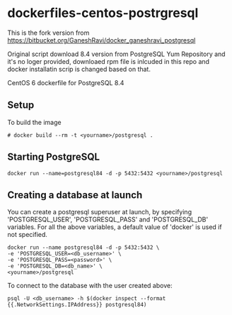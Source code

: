 dockerfiles-centos-postrgresql
=============================

This is the fork version from https://bitbucket.org/GaneshRavi/docker_ganeshravi_postgresql 

Original script download 8.4 version from PostgreSQL Yum Repository and it's no loger provided, downloaed rpm file is inlcuded in this repo and docker installatin scrip is changed based on that. 

CentOS 6 dockerfile for PostgreSQL 8.4

Setup
-----

To build the image

    # docker build --rm -t <yourname>/postgresql .


Starting PostgreSQL
--------------------

    docker run --name=postgresql84 -d -p 5432:5432 <yourname>/postgresql


Creating a database at launch
-----------------------------

You can create a postgresql superuser at launch, by specifying 'POSTGRESQL_USER',
'POSTGRESQL_PASS' and 'POSTGRESQL_DB' variables. For all the above variables,
a default value of 'docker' is used if not specified.

    docker run --name postgresql84 -d -p 5432:5432 \
    -e 'POSTGRESQL_USER=<db_username>' \
    -e 'POSTGRESQL_PASS=<password>' \
    -e 'POSTGRESQL_DB=<db_name>' \
    <yourname>/postgresql

To connect to the database with the user created above:

    psql -U <db_username> -h $(docker inspect --format {{.NetworkSettings.IPAddress}} postgresql84)
